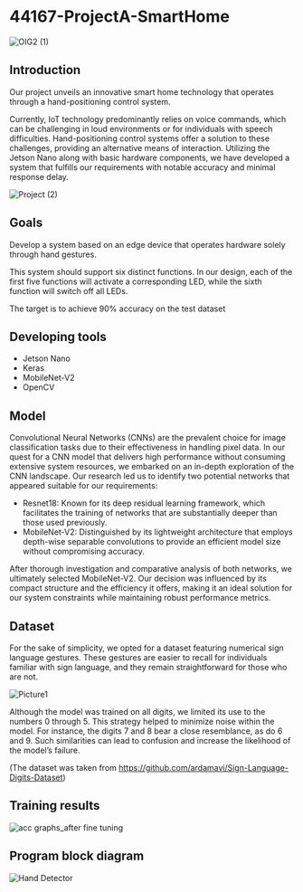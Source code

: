 # 44167-ProjectA-SmartHome
![OIG2 (1)](https://github.com/DanielLevi6/44167-ProjectA-SmartHome/assets/75536731/75263f1a-54f4-4579-b01e-3a3b969eac54)

## Introduction

Our project unveils an innovative smart home technology that operates through a hand-positioning control system.

Currently, IoT technology predominantly relies on voice commands, which can be challenging in loud environments or for individuals with speech difficulties. Hand-positioning control systems offer a solution to these challenges, providing an alternative means of interaction. Utilizing the Jetson Nano along with basic hardware components, we have developed a system that fulfills our requirements with notable accuracy and minimal response delay.

![Project (2)](https://github.com/DanielLevi6/44167-ProjectA-SmartHome/assets/75536731/37e6696d-ec25-4820-9447-9f853f143518)

## Goals
Develop a system based on an edge device that operates hardware solely through hand gestures.

This system should support six distinct functions. In our design, each of the first five functions will activate a corresponding LED, while the sixth function will switch off all LEDs.

The target is to achieve 90% accuracy on the test dataset

##  Developing tools
- Jetson Nano
- Keras
- MobileNet-V2
- OpenCV

## Model
Convolutional Neural Networks (CNNs) are the prevalent choice for image classification tasks due to their effectiveness in handling pixel data. In our quest for a CNN model that delivers high performance without consuming extensive system resources, we embarked on an in-depth exploration of the CNN landscape. Our research led us to identify two potential networks that appeared suitable for our requirements:

- Resnet18: Known for its deep residual learning framework, which facilitates the training of networks that are substantially deeper than those used previously.
- MobileNet-V2: Distinguished by its lightweight architecture that employs depth-wise separable convolutions to provide an efficient model size without compromising accuracy.

After thorough investigation and comparative analysis of both networks, we ultimately selected MobileNet-V2. Our decision was influenced by its compact structure and the efficiency it offers, making it an ideal solution for our system constraints while maintaining robust performance metrics.

## Dataset
For the sake of simplicity, we opted for a dataset featuring numerical sign language gestures. These gestures are easier to recall for individuals familiar with sign language, and they remain straightforward for those who are not.

![Picture1](https://github.com/DanielLevi6/44167-ProjectA-SmartHome/assets/75536731/884de17f-7fc9-473a-8802-89edaa3d3a7f)

Although the model was trained on all digits, we limited its use to the numbers 0 through 5. This strategy helped to minimize noise within the model. For instance, the digits 7 and 8 bear a close resemblance, as do 6 and 9. Such similarities can lead to confusion and increase the likelihood of the model’s failure.

(The dataset was taken from https://github.com/ardamavi/Sign-Language-Digits-Dataset)

## Training results
![acc graphs_after fine tuning](https://github.com/DanielLevi6/44167-ProjectA-SmartHome/assets/75536731/6861857a-8a9b-4457-bc57-ef4f3fea38b5)


## Program block diagram

![Hand Detector](https://github.com/DanielLevi6/44167-ProjectA-SmartHome/assets/75536731/5e277ebf-c24f-485f-8124-3d4922875164)
